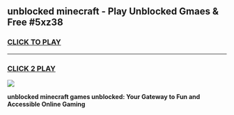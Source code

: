 
## unblocked minecraft - Play Unblocked Gmaes & Free #5xz38
<h3>
<a href="https://premium.freeplayer.one?title=unblocked_minecraft&ref=03M">CLICK TO PLAY</a></h3>
<hr>

<h3>
<a href="https://premium.freeplayer.one?title=unblocked_minecraft&ref=03M">CLICK 2 PLAY</a>
  
</h3>

<a href="https://premium.freeplayer.one?title=unblocked_minecraft&ref=03M"><img src="https://clearcache.store/games.png"></a>


**unblocked minecraft games unblocked: Your Gateway to Fun and Accessible Online Gaming**
